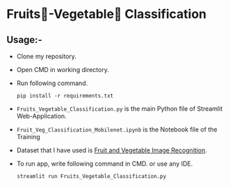 # Fruits🍍-Vegetable🍅 Classification

## Usage:-

- Clone my repository.
- Open CMD in working directory.
- Run following command.

  ```
  pip install -r requirements.txt
  ```
- `Fruits_Vegetable_Classification.py` is the main Python file of Streamlit Web-Application. 
- `Fruit_Veg_Classification_Mobilenet.ipynb` is the Notebook file of the Training
- Dataset that I have used is [Fruit and Vegetable Image Recognition](https://www.kaggle.com/kritikseth/fruit-and-vegetable-image-recognition).
- To run app, write following command in CMD. or use any IDE.

  ```
  streamlit run Fruits_Vegetable_Classification.py
  ```
